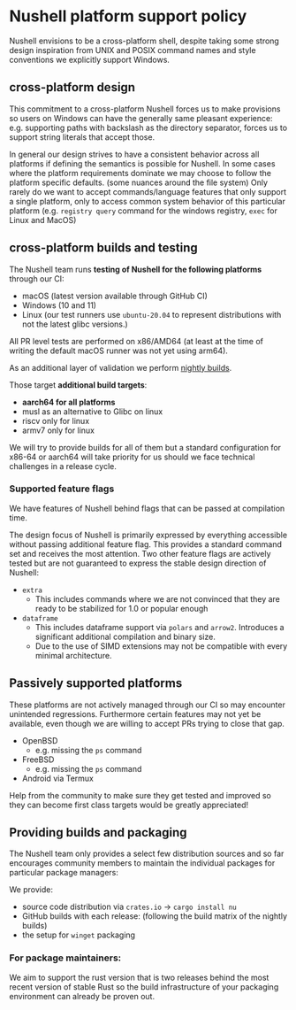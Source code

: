 # Nushell platform support policy

Nushell envisions to be a cross-platform shell, despite taking some strong design inspiration from UNIX and POSIX command names and style conventions we explicitly support Windows.

## cross-platform design
This commitment to a cross-platform Nushell forces us to make provisions so users on Windows can have the generally same pleasant experience: e.g. supporting paths with backslash as the directory separator, forces us to support string literals that accept those.

In general our design strives to have a consistent behavior across all platforms if defining the semantics is possible for Nushell.
In some cases where the platform requirements dominate we may choose to follow the platform specific defaults. (some nuances around the file system)
Only rarely do we want to accept commands/language features that only support a single platform, only to access common system behavior of this particular platform (e.g. `registry query` command for the windows registry, `exec` for Linux and MacOS)

## cross-platform builds and testing

The Nushell team runs **testing of Nushell for the following platforms** through our CI:

- macOS (latest version available through GitHub CI)
- Windows (10 and 11)
- Linux (our test runners use `ubuntu-20.04` to represent distributions with not the latest glibc versions.)

All PR level tests are performed on x86/AMD64 (at least at the time of writing the default macOS runner was not yet using arm64).

As an additional layer of validation we perform [nightly builds](https://github.com/nushell/nightly/releases).

Those target **additional build targets**:
- **aarch64 for all platforms**
- musl as an alternative to Glibc on linux
- riscv only for linux
- armv7 only for linux

We will try to provide builds for all of them but a standard configuration for x86-64 or aarch64 will take priority for us should we face technical challenges in a release cycle.

### Supported feature flags

We have features of Nushell behind flags that can be passed at compilation time.

The design focus of Nushell is primarily expressed by everything accessible without passing additional feature flag. This provides a standard command set and receives the most attention.
Two other feature flags are actively tested but are not guaranteed to express the stable design direction of Nushell:
- `extra`
    - This includes commands where we are not convinced that they are ready to be stabilized for 1.0 or popular enough
- `dataframe`
    - This includes dataframe support via `polars` and `arrow2`. Introduces a significant additional compilation and binary size.
    - Due to the use of SIMD extensions may not be compatible with every minimal architecture.

## Passively supported platforms

These platforms are not actively managed through our CI so may encounter unintended regressions.
Furthermore certain features may not yet be available, even though we are willing to accept PRs trying to close that gap.


- OpenBSD
    - e.g. missing the `ps` command
- FreeBSD
    - e.g. missing the `ps` command
- Android via Termux

Help from the community to make sure they get tested and improved so they can become first class targets would be greatly appreciated!


## Providing builds and packaging

The Nushell team only provides a select few distribution sources and so far encourages community members to maintain the individual packages for particular package managers:

We provide:
- source code distribution via `crates.io` -> `cargo install nu`
- GitHub builds with each release: (following the build matrix of the nightly builds)
- the setup for `winget` packaging

### For package maintainers:

We aim to support the rust version that is two releases behind the most recent version of stable Rust so the build infrastructure of your packaging environment can already be proven out.
